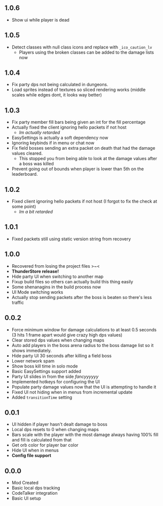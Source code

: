 ## 1.0.6
- Show ui while player is dead

## 1.0.5
- Detect classes with null class icons and replace with `_ico_caution_lv`
	- Players using the broken classes can be added to the damage lists now

## 1.0.4
- Fix party dps not being calculated in dungeons.
- Load sprites instead of textures so sliced rendering works (middle scales while edges dont, it looks way better)

## 1.0.3
- Fix party member fill bars being given an int for the fill percentage
- Actually fixed the client ignoring hello packets if not host
	- *Im actually retarded*
- EasySettings is actually a soft dependency now
- Ignoring keybinds if in menu or chat now
- Fix field bosses sending an extra packet on death that had the damage values cleared.
	- This stopped you from being able to look at the damage values after a boss was killed
- Prevent going out of bounds when player is lower than 5th on the leaderboard.

## 1.0.2
- Fixed client ignoring hello packets if not host (I forgot to fix the check at some point)
	- *Im a bit retarded*

## 1.0.1
- Fixed packets still using static version string from recovery

## 1.0.0
- Recovered from losing the project files >~<
- **ThunderStore release!**
- Hide party UI when switching to another map
- Fixup build files so others can actually build this thing easily
- Some shenanagins in the build process now
- UI Mode switching works
- Actually stop sending packets after the boss is beaten so there's less traffic


## 0.0.2
- Force minimum window for damage calculations to at least 0.5 seconds (3 hits 1 frame apart would give crazy high dps values)
- Clear stored dps values when changing maps
- Auto add players in the boss arena radius to the boss damage list so it shows immediately.
- Hide party UI 30 seconds after killing a field boss
- Lower network spam
- Show boss kill time in solo mode
- Basic EasySettings support added
- Party UI slides in from the side *fancyyyyyy*
- Implemented hotkeys for configuring the UI
- Populate party damage values now that the UI is attempting to handle it
- Fixed UI not hiding when in menus from incremental update
- Added `transitionTime` setting


## 0.0.1
- UI hidden if player hasn't dealt damage to boss
- Local dps resets to 0 when changing maps
- Bars scale with the player with the most damage always having 100% fill and fill is calculated from that
- Get orb color for player bar color
- Hide UI when in menus
- **Config file support**

## 0.0.0
- Mod Created
- Basic local dps tracking
- CodeTalker integration
- Basic UI setup
